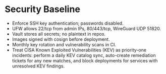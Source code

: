 <!-- FILE: /SECURITY_BASELINE.md -->
# Security Baseline

- Enforce SSH key authentication; passwords disabled.
- UFW allows 22/tcp from admin IPs, 80/443/tcp, WireGuard UDP 51820.
- Vault stores all secrets; no plaintext in repos.
- Images signed with cosign before deployment.
- Monthly key rotation and vulnerability scans in CI.
- Treat CISA Known Exploited Vulnerabilities (KEV) as priority-one incidents: perform a daily KEV catalog sync, auto-create remediation tickets for any new matches, and block deployments for services with unresolved KEV findings.
